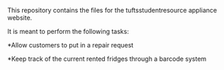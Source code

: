 This repository contains the files for the tuftsstudentresource appliance website.

It is meant to perform the following tasks:

  *Allow customers to put in a repair request
  
  *Keep track of the current rented fridges through a barcode system
